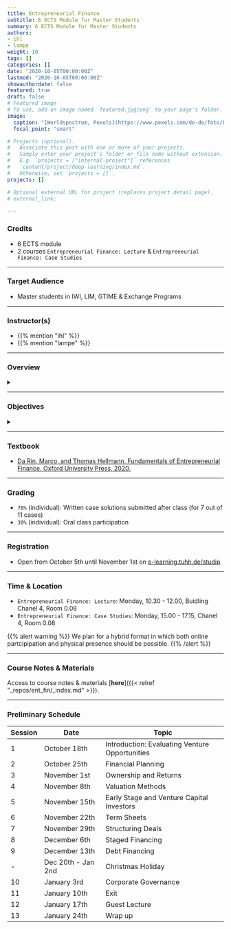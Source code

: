 ```yaml
---
title: Entrepreneurial Finance
subtitle: 6 ECTS Module for Master Students
summary: 6 ECTS Module for Master Students
authors:
- ihl
- lampe
weight: 10
tags: []
categories: []
date: "2020-10-05T00:00:00Z"
lastmod: "2020-10-05T00:00:00Z"
showauthordate: false
featured: true
draft: false
# Featured image
# To use, add an image named `featured.jpg/png` to your page's folder. 
image:
  caption: "[Worldspectrum, Pexels](https://www.pexels.com/de-de/foto/bank-bitcoin-business-geschaft-844124/)"
  focal_point: "smart"

# Projects (optional).
#   Associate this post with one or more of your projects.
#   Simply enter your project's folder or file name without extension.
#   E.g. `projects = ["internal-project"]` references 
#   `content/project/deep-learning/index.md`.
#   Otherwise, set `projects = []`.
projects: []

# Optional external URL for project (replaces project detail page).
# external_link: 

---
```


### Credits

* 6 ECTS module
* 2 courses `Entrepreneurial Finance: Lecture` & `Entrepreneurial Finance: Case Studies`

***

### Target Audience

* Master students in IWI, LIM, GTIME & Exchange Programs

***

### Instructor(s)

* {{% mention "ihl" %}}
* {{% mention "lampe" %}}

***

### Overview
<details class="description" close><summary data-close="Show" data-open="Hide"></summary>
Entrepreneurial finance is at the center of a clash of two very distant worlds: that of entrepreneurship and that of finance. Finance is disciplined, based on numbers and logical thinking and looking for proven track records. Entrepreneurship is messy, based on intuition and experimentation and treading off the beaten track. Entrepreneurial finance is the provision of funding to young, innovative, growth-oriented companies. Entrepreneurial companies are young, typically less than ten years old, and introduce innovative products or business models. The younger are called “startups,” and are typically less than five years old.
<br><br>
There is a variety of investors who can finance entrepreneurial companies: family and friends, business angels, accelerators and incubators, crowdfunding platforms, venture capital firms, corporate investors, etc. The course provides a thorough understanding of what motivates them, of the way they invest, and of what support they can provide to a company at what stage in the fundraising cycle. The course addresses the following key questions: How much money can and should be raised? When should it be raised and from whom? What is a reasonable valuation of the company? How should funding, employment contracts and exit decisions be structured?
<br><br>
Thus, the course provides an understanding of the whole fundraising cycle, from the moment the entrepreneur conceived her idea to the moment investors exit the company and move on. We examine the entrepreneur's signalling to investors of the qualities of the venture, the investors' evaluation of the venture, the various dimensions of contracting (cash flow rights, control rights, compensation, and other clauses), the negotiation of a deal and the provision of corporate governance, the process of staged financing, the financing through debt, and the exit process though liquidity events such as initial public offering, sale or merger.
<br><br>
The workflow in this module is comprised of two course elements:

1. {{< hl >}}(Flipped) classroom{{< /hl >}}: learning about and discussing concepts and tools currently prevailing in theory and practice of modern entrepreneurial finance.
2. {{< hl >}}Problem-based learning{{< /hl >}}: deepen an understanding of the concepts and tools by seeing them applied and applying them to real company cases.

</details>

***

### Objectives

<details class="description" close><summary data-close="Show" data-open="Hide"></summary>

Upon completion of this course module, students will be able to:
* Prepare a financial plan for a new venture or business opportunity
* Engage in financial valuation for new ventures and business opportunities
* Understand the design of financial contracts 
* Analyze and evaluate growth and exit strategies

This course module can prepare students for the following career paths: 
* Startup founder or early employee in a startup
* Venture capital investing 
* Strategy & valuation consulting
* Corporate finance

</details>

***


### Textbook

* [Da Rin, Marco, and Thomas Hellmann. Fundamentals of Entrepreneurial Finance. Oxford University Press, 2020.](https://www.entrepreneurialfinance.net)

***

### Grading

* `70%` (individual): Written case solutions submitted after class (for 7 out of 11 cases)
* `30%` (individual): Oral class participation

***

### Registration

* Open from October 5th until November 1st on [e-learning.tuhh.de/studip](https://e-learning.tuhh.de/studip/dispatch.php/course/details?sem_id=dd5bddbc03851253f9e3d47d4bf8c91d)

***

### Time & Location

* `Entrepreneurial Finance: Lecture`: Monday, 10.30 - 12.00, Buidling Chanel 4, Room 0.08
* `Entrepreneurial Finance: Case Studies`: Monday, 15.00 - 17.15, Chanel 4, Room 0.08

{{% alert warning %}}
We plan for a hybrid format in which both online partcipipation and physical presence should be possible.
{{% /alert %}}

***

### Course Notes & Materials

Access to course notes & materials [**here**]({{< relref "_repos/ent_fin/_index.md" >}}).

***

### Preliminary Schedule


| Session | Date | Topic |
| --- | --- | --- |
| 1 | October 18th | Introduction: Evaluating Venture Opportunities|
| 2 | October 25th | Financial Planning |
| 3 | November 1st | Ownership and Returns |
| 4 | November 8th | Valuation Methods |
| 5 | November 15th | Early Stage and Venture Capital Investors |
| 6 | November 22th | Term Sheets| 
| 7 | November 29th| Structuring Deals |
| 8 | December 6th | Staged Financing |
| 9 | December 13th | Debt Financing |
| - | Dec 20th - Jan 2nd | Christmas Holiday |
| 10 | January 3rd | Corporate Governance |
| 11 | January 10th | Exit |
| 12 | January 17th | Guest Lecture |
| 13 | January 24th | Wrap up |
